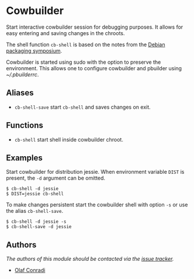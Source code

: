 Cowbuilder
==========

Start interactive cowbuilder session for debugging purposes.
It allows for easy entering and saving changes in the chroots.

The shell function `cb-shell` is based on the notes from the
[Debian packaging symposium][1].

Cowbuilder is started using sudo with the option to preserve the
environment. This allows one to configure cowbuilder and pbuilder
using *~/.pbuilderrc*.

Aliases
-------

- `cb-shell-save` start `cb-shell` and saves changes on exit.

Functions
---------

- `cb-shell` start shell inside cowbuilder chroot.

Examples
--------

Start cowbuilder for distribution jessie.
When environment variable `DIST` is present, the `-d` argument can be
omitted.

    $ cb-shell -d jessie
    $ DIST=jessie cb-shell

To make changes persistent start the cowbuilder shell with
option `-s` or use the alias `cb-shell-save`.

    $ cb-shell -d jessie -s
    $ cb-shell-save -d jessie

Authors
-------

*The authors of this module should be contacted via the [issue tracker][2].*

  - [Olaf Conradi](https://github.com/oohlaf)

[1]: http://jpvanoosten.nl/blog/2012/12/22/notes-from-the-debian-packaging-symposium/
[2]: https://github.com/sorin-ionescu/prezto/issues
